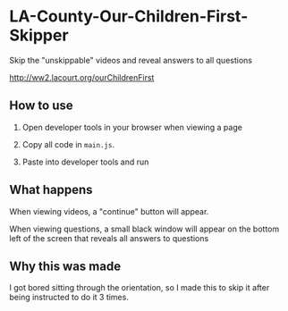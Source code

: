 # LA-County-Our-Children-First-Skipper
Skip the "unskippable" videos and reveal answers to all questions

http://ww2.lacourt.org/ourChildrenFirst

## How to use

1. Open developer tools in your browser when viewing a page

2. Copy all code in `main.js`.

3. Paste into developer tools and run

## What happens

When viewing videos, a "continue" button will appear.

When viewing questions, a small black window will appear on the bottom left of the screen that reveals all answers to questions

## Why this was made

I got bored sitting through the orientation, so I made this to skip it after being instructed to do it 3 times.

